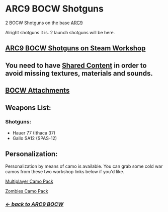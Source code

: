 # ARC9 BOCW Shotguns

2 BOCW Shotguns on the base [ARC9](https://github.com/HaodongMo/ARC-9)

Alright shotguns it is. 2 launch shotguns will be here.

## [ARC9 BOCW Shotguns on Steam Workshop](https://steamcommunity.com/sharedfiles/filedetails/?id=3417430212)

## You need to have [Shared Content](https://github.com/multinettt/ARC-9_BOCW_Shared_Content) in order to avoid missing textures, materials and sounds.

## [BOCW Attachments](https://github.com/multinettt/ARC-9_BOCW_Attachments)

## Weapons List:
### Shotguns:

- Hauer 77 (Ithaca 37)
- Gallo SA12 (SPAS-12)

## Personalization:

Personalization by means of camo is available. You can grab some cold war camos from these two workshop links below if you'd like.

[Multiplayer Camo Pack](https://steamcommunity.com/sharedfiles/filedetails/?id=2989163938)

[Zombies Camo Pack](https://steamcommunity.com/sharedfiles/filedetails/?id=2989231579)

### ***[← back to ARC9 BOCW](https://github.com/multinettt/ARC-9_BOCW)***
